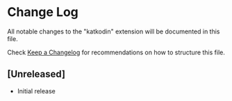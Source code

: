 # Change Log

All notable changes to the "katkodin" extension will be documented in this file.

Check [Keep a Changelog](http://keepachangelog.com/) for recommendations on how to structure this file.

## [Unreleased]

- Initial release
